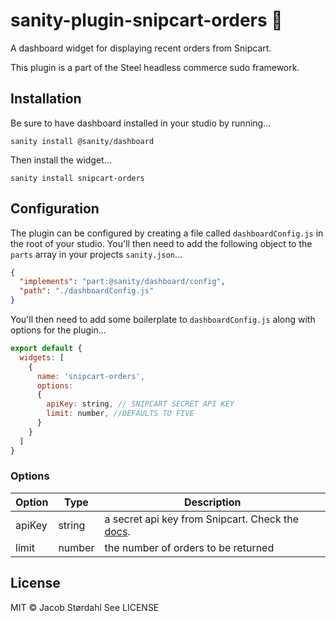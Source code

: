# sanity-plugin-snipcart-orders 🔌

A dashboard widget for displaying recent orders from Snipcart.

This plugin is a part of the Steel headless commerce sudo framework.

## Installation

Be sure to have dashboard installed in your studio by running...

```shell
sanity install @sanity/dashboard
```

Then install the widget...

```shell
sanity install snipcart-orders
```

## Configuration

The plugin can be configured by creating a file called `dashboardConfig.js` in the root of your studio. You'll then need to add the following object to the `parts` array in your projects `sanity.json`...

```json
{ 
  "implements": "part:@sanity/dashboard/config", 
  "path": "./dashboardConfig.js" 
}
```

You'll then need to add some boilerplate to `dashboardConfig.js` along with options for the plugin...

```javascript
export default {
  widgets: [
    {
      name: 'snipcart-orders',
      options: 
      {
        apiKey: string, // SNIPCART SECRET API KEY
        limit: number, //DEFAULTS TO FIVE
      }
    }
  ]
}
```

### Options

| Option | Type   | Description |
|--------|--------|-------------|
| apiKey | string | a secret api key from Snipcart. Check the [docs](https://docs.snipcart.com/v3/api-reference/authentication). |
| limit  | number | the number of orders to be returned |

## License

MIT © Jacob Størdahl
See LICENSE

